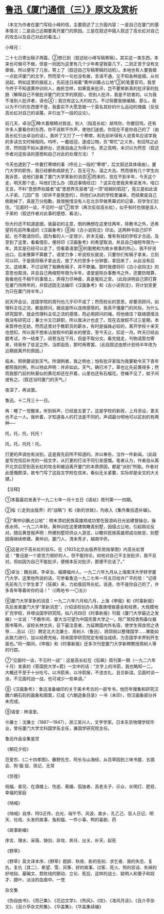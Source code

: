 # [鲁迅《厦门通信（三）》原文及赏析](https://www.vrrw.net/wx/7582.html)

（本文为作者在厦门写给小峰的信，主要叙述了三方面内容：一是自己在厦门的基本情况；二是自己近期要离开厦门的原因。三是在叙述中插入叙述了高长虹对自己的攻击以及自己对此的看法。）

小峰兄：

二十七日寄出稿子两篇，②想已到（叙述给小峰写稿寄稿）。其实这一类东西，本来也可做可不做，但是一则因为这里有几个少年希望我耍几下，二则正苦于没有文章做，所以便写了几张，寄上了（叙述自己写稿寄稿的动机）。本地也有人要我做一点批评厦门的文字，然而至今一句也没有做，言语不通，又不知各种底细，从何说起。例如这里的报纸上，先前连日闹着“黄仲训霸占公地”③的笔墨官司，我至今终于不知道黄仲训何人，曲折怎样，如果竟来批评，岂不要笑断真的批评家的肚肠（解释自己不做批评厦门的文字的原因）。但别人批评，我是不妨害的。以为我不准别人批评者，诬也④；我岂有这么大的权力。不过倘要我做编辑，那么，我以为不行的东西便不登，我委实不大愿意做一个莫名其妙的什么运动的傀儡（反驳高长虹对自己的诬蔑，并引出下一段的议论）。



前几天，卓治⑤睁大着眼睛对我说，别人（指高长虹）胡骂你，你要回骂。还有许多人要看你的东西，你不该默不作声，使他们迷惑。你现在不是你自己的了（由高长虹引出卓治的话）。我听了又打了一个寒噤，和先前听得有人说青年应该学我的多读古文时候相同。呜呼，一戴纸冠，遂成公物，负“帮忙”之义务，有回骂之必须，然则固不如从速坍台，还我自由之为得计也。质之高明，未识以为然否（叙述作者对这些话的感想和自己对此的处理方法）？

今天也遇到了一件要打寒噤的事（呼应上一段的“寒噤”，后文叙述具体缘由）。厦门大学的职务，我已经都称病辞去了。百无可为，溜之大吉。然而很有几个学生向我诉苦，说他们是看了厦门大学革新的消息⑥而来的，现在不到半年，今天这个走，明天那个走，叫他们怎么办（叙述事情经过）？这实在使我夹脊梁发冷，哑口无言。不料“思想界权威者”或“思想界先驱者”这一顶“纸糊的假冠”，竟又是如此误人子弟。几回广告（却并不是我登的），将他们从别的学校里骗来，而结果是自己倒跑掉了，真是万分抱歉。我很惋惜没有人在北京早做黑幕式的记事，将学生们拦住。“见面时一谈，不见时一战”⑦哲学（再次反驳高长虹），似乎有时也很是误人子弟的（叙述作者对此事的感想、看法）。

你大约还不知道底细，我最初的主意，倒的确想在这里住两年，除教书之外，还希望将先前所集成的《汉画象考》⑧和《古小说钩沈》印出。这两种书自己印不起，也不敢请你印。因为看的人一定很少，折本无疑，惟有有钱的学校才合适。及至到了这里，看看情形，便将印《汉画象考》的希望取消，并且自己缩短年限为一年。其实是已经可以走了，但看着语堂⑨的勤勉和为故乡做事的热心，我不好说出口。后来豫算不算数了，语堂力争；听说校长就说，只要你们有稿子拿来，立刻可以印。于是我将稿子拿出去，放了大约至多十分钟罢，拿回来了，从此没有后文。这结果，不过证明了我确有稿子，并不欺骗。那时我便将印《古小说钩沈》的意思也取消，并且自己再缩短年限为半年。语堂是除办事教书之外，还要防暗算，我看他在不相干的事情上，弄得力尽神疲，真是冤枉之至。（此段讲明自己原打算在厦门待两年的，并叙述因无法编印《汉画象考》和《古小说钩沈》，将计划变更为只在厦门待半年。）

前天开会议，连国学院的周刊也几乎印不成了；然而校长的意思，却要添顾问，如理科主任之流，都是顾问，据说是所以连络感情的。我真不懂厦门的风俗，为什么研究国学，就会伤理科主任之流的感情，而必用顾问的绳，将他络住？联络感情法我没有研究过；兼士⑩又已辞职，所以我决计也走了。现在去放假不过三星期，本来暂停也无妨，然而这里对于教职员的薪水，有时是锱铢必较的，离开学校十来天也想扣，所以我不想来沾放假中的薪水的便宜，至今天止，扣足一月。昨天已经出题考试，作一结束了。阅卷当在下月，但是不取分文。看完就走，刊物请暂勿寄来，待我有了驻足之所，当即函告，那时再寄罢。（此段叙述由原计划待半年改为近期就离开的原因。）

临末，照例要说到天气。所谓例者，我之例也；怕有批评家指为我要勒令天下青年都照我的例，所以特此声明：并非如此。天气，确已冷了。草也比先前黄得多；然而我那门前的秋葵似的黄花却还在开着，山里也还有石榴花。苍蝇不见了，蚊子间或有之。（叙述当时厦门的天气。）

夜深了，再谈罢。



鲁迅。十二月三十一日。





再：睡了一觉醒来，听到柝声，已经是五更了。这是学校的新政，上月添设，更夫也不止一人。我听着，才知道各人的打法是不同的，声调最分明地可以区别的有两种──

托，托，托，托托！

托，托，托托！托。

打更的声调也有派别，这是我先前所不知道的。并以奉告，当作一件新闻。（此段是写完信后补充的一段文字，从打更的打法不同引发感慨。笔者认为，作者自从离开北京后受到高长虹的攻击和被迫离开厦门的本质原因，都是“派别”所致。作者对此感慨颇深，故专门写了这段文字附在信末，看似无关紧要，实际却是全文的大关键。）





【注释】

①本篇最初发表于一九二七年一月十五日《语丝》周刊第一一四期。

②指《〈走到出版界〉的“战略”》和《新的世故》，均收入《集外集拾遗补编》。

③“黄仲训霸占公地”：明末清初民族英雄郑成功曾在鼓浪屿日光岩建督操台，操练水师。一九二六年秋，黄仲训在这里建筑瞰青别墅，因侵占公地，引起舆论反对。随后黄登报声明：所建别墅将供众人游览，以瞻仰民族英雄郑成功故垒，别墅因得继续修建。黄仲训，厦门人，清末秀才，越南华侨。

④这是对于高长虹的驳斥。在《1925北京出版界形势指掌图》内高长虹曾说：“鲁迅是一个直觉力很好的人，但不能持论。如他对自己不主张批评，我不反对。但如因为自己不能批评，便根本反对批评，那便不应该了。”

⑤卓治：魏兆祺，字卓治，福建福州人。一九二六年九月从上海南洋大学转学厦门大学。这里他所说的话，可参看鲁迅一九二七年一月五日给许广平的信：“记得先前有几个学生拿了《狂飙》来，力劝我回骂长虹。说道，你不是你自己的了，许多青年等着听你的话！”（《两地书·一〇五》）

⑥厦门大学革新的消息：一九二六年六月和八月，上海《申报》和《时事新报》先后发表厦门大学“革新消息”，介绍该校创办人陈嘉庚增拨基金和经费，大规模地扩充学校，并增设国学研究院。如八月四日《时事新报》刊载《厦门大学最近之发展》一文说：“不数年间，厦大当可望为中国完善大学之一，除广筑校舍购备仪器图书等外，该校长林文庆，目下最注意者，为延聘国内外名宿，使学生得良师之诱导……且以（已）聘定北大沈兼士、周树人（鲁迅）、顾颉刚以整理国学……果能如此致力进行，加以经费充裕，将来国学研究院定有相当成绩，为吾国学术界别开生面也。”同一期间，《申报》和《时事新报》还多次刊登厦门大学新聘教授周树人等的行踪。

⑦“见面时一谈，不见时一战”：这是高长虹在《狂飙》周刊第一期（一九二六年十月）发表的《答国民大学×君》一文中的话：“文字上的冷箭，我也略知一二，大概还不至于十分吃亏。以冷箭来，以冷箭报，不违古礼，且合新谊。见面时谈一谈，不见面时战一战，也可减少一些单调。”

⑧《汉画象考》：鲁迅准备编印的关于美术考古的一部专书。他历年搜集和研究汉魏六朝石刻的画象和图案，已成《六朝造象目录》一书（未印），但汉画象部分并未完成。

⑨语堂：林语堂。

⑩兼士：沈兼士（1887—1947），浙江吴兴人，文字学家。日本东京物理学校毕业，曾任厦门大学文科国学系主任，兼国学研究院主任。

鲁迅作品全集鉴赏

《朝花夕拾》

范爱农、《二十四孝图》、藤野先生、阿长与山海经、从百草园到三味书屋、五猖会、狗·猫·鼠、琐记、无常

《仿徨》

祝福、弟兄、在酒楼上、伤逝、离婚、孤独者、高老夫子、示众、长明灯、肥皂、幸福的家庭

《呐喊》

《呐喊》自序、阿Q正传、白光、端午节、风波、故乡、孔乙己、狂人日记、明天、社戏、头发的故事、兔和猫、一件小事、鸭的喜剧、药

《故事新编》

序言、理水、采薇、铸剑、非攻、奔月、出关、补天、起死

《野草》

《野草》英文译本序、《野草》题辞、秋夜、影的告别、求乞者、我的失恋、复仇、复仇〔其二〕、希望、雪、风筝、好的故事、过客、死火、狗的驳诘、失掉的好地狱、墓碣文、颓败线的颤动、立论、死后、这样的战士、聪明人和傻子和奴才、腊叶、淡淡的血痕中、一觉

杂文集

《伪自由书》、《而己集》、《花边文学》、《热风》、《坟》、《准风月谈》、《且介亭杂文》、《且介亭杂文附集》、《华盖集》、《华盖集续编》

